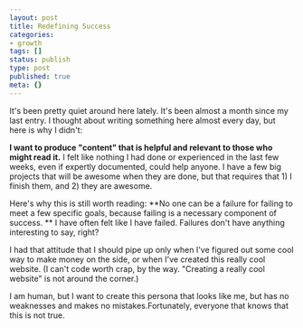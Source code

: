 ```yaml
---
layout: post
title: Redefining Success
categories:
- growth
tags: []
status: publish
type: post
published: true
meta: {}
---
```




It's been pretty quiet around here lately. It's been almost a month since my last entry. I thought about writing something here almost every day, but here is why I didn't:

**I want to produce "content" that is helpful and relevant to those who might read it.**
I felt like nothing I had done or experienced in the last few weeks, even if expertly documented, could help anyone. I have a few big projects that will be 
awesome when they are done, but that requires that 1) I finish them, and 2) they are awesome.



Here's why this is still worth reading: 
**No one can be a failure for failing to meet a few specific goals, because failing is a necessary component of success. **
I have often felt like I have failed. Failures don't have anything interesting to say, right?



I had that attitude that I should pipe up only when I've figured out some cool way to make money on the side, or when I've created this really cool website. (I can't code worth crap, by the way. "Creating a really cool website" is 
not around the corner.)



I am human, but I want to create this persona that looks like me, 
but has no weaknesses and makes no mistakes.Fortunately, everyone that knows that this is not true.
